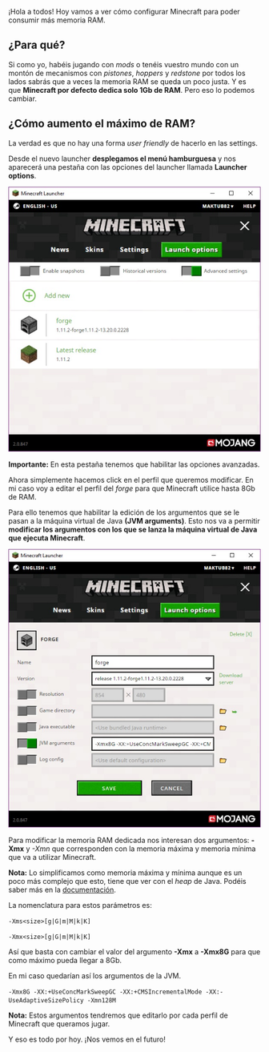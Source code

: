 ¡Hola a todos! Hoy vamos a ver cómo configurar Minecraft para poder consumir más memoria RAM. 

## ¿Para qué?

Si como yo, habéis jugando con *mods* o tenéis vuestro mundo con un montón de mecanismos con *pistones*, *hoppers* y *redstone* por todos los lados sabrás que a veces la memoria RAM se queda un poco justa. Y es que **Minecraft por defecto dedica solo 1Gb de RAM**. Pero eso lo podemos cambiar.

## ¿Cómo aumento el máximo de RAM?

La verdad es que no hay una forma *user friendly* de hacerlo en las settings. 

Desde el nuevo launcher **desplegamos el menú hamburguesa** y nos aparecerá una pestaña con las opciones del launcher llamada **Launcher options**.

![Launcher Options](images/launcher.jpg)

**Importante:** En esta pestaña tenemos que habilitar las opciones avanzadas.

Ahora simplemente hacemos click en el perfil que queremos modificar. En mi caso voy a editar el perfil del *forge* para que Minecraft utilice hasta 8Gb de RAM.

Para ello tenemos que habilitar la edición de los argumentos que se le pasan a la máquina virtual de Java **(JVM arguments)**. Esto nos va a permitir **modificar los argumentos con los que se lanza la máquina virtual de Java que ejecuta Minecraft**.

![JVM arguments](images/arguments.jpg)


Para modificar la memoria RAM dedicada nos interesan dos argumentos:
**-Xmx** y *-Xmn* que corresponden con la memoria máxima y memoria mínima que va a utilizar Minecraft. 

**Nota:** Lo simplificamos como memoria máxima y mínima aunque es un poco más complejo que esto, tiene que ver con el *heap* de Java. Podéis saber más en la [documentación]( https://docs.oracle.com/cd/E13150_01/jrockit_jvm/jrockit/jrdocs/refman/optionX.html).

La nomenclatura para estos parámetros es:

`-Xms<size>[g|G|m|M|k|K]`

`-Xmx<size>[g|G|m|M|k|K]`


Así que basta con cambiar el valor del argumento **-Xmx** a **-Xmx8G** para que como máximo pueda llegar a 8Gb. 

En mi caso quedarían así los argumentos de la JVM.

`-Xmx8G -XX:+UseConcMarkSweepGC -XX:+CMSIncrementalMode -XX:-UseAdaptiveSizePolicy -Xmn128M` 

**Nota:** Estos argumentos tendremos que editarlo por cada perfil de Minecraft que queramos jugar.

Y eso es todo por hoy. ¡Nos vemos en el futuro!